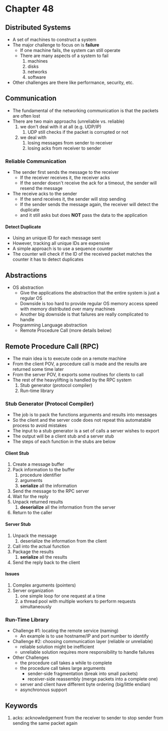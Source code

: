 # Chapter 48

## Distributed Systems

- A set of machines to construct a system
- The major challenge to focus on is **failure**
  - If one machine fails, the system can still operate
  - There are many aspects of a system to fail
    1.  machines
    2.  disks
    3.  networks
    4.  software
- Other challenges are there like performance, security, etc.

## Communication

- The fundamental of the networking communication is that the packets are often lost
- There are two main approachs (unreliable vs. reliable)
  1.  we don't deal with it at all (e.g. UDP/IP)
      1.  UDP still checks if the packet is corrupted or not
  2.  we deal with
      1. losing messages from sender to receiver
      2. losing acks from receiver to sender

### Reliable Communication

- The sender first sends the message to the receiver
  - If the receiver receives it, the receiver acks
  - If the sender doesn't receive the ack for a timeout, the sender will resend the message
- The receive acks to the sender
  - If the send receives it, the sender will stop sending
  - If the sender sends the message again, the receiver will detect the duplicate
  - and it still asks but does **NOT** pass the data to the application

#### Detect Duplicate

- Using an unique ID for each message sent
- However, tracking all unique IDs are expensive
- A simple approach is to use a sequence counter
- The counter will check if the ID of the received packet matches the counter it has to detect duplicates

## Abstractions

- OS abstraction
  - Give the applications the abstraction that the entire system is just a regular OS
  - Downside is too hard to provide regular OS memory access speed with memory distributed over many machines
  - Another big downside is that failures are really complicated to handle
- Programming Language abstraction
  - Remote Procedure Call (more details below)

## Remote Procedure Call (RPC)

- The main idea is to execute code on a remote machine
- From the client POV, a procedure call is made and the results are returned some time later
- From the server POV, it exports some routines for clients to call
- The rest of the heavylifting is handled by the RPC system
  1.  Stub generator (protocol compiler)
  2.  Run-time library

### Stub Generator (Protocol Compiler)

- The job is to pack the functions arguments and results into messages
- So the client and the server code does not repeat this automatable process to avoid mistakes
- The input to a stub generator is a set of calls a server wishes to export
- The output will be a client stub and a server stub
- The steps of each function in the stubs are below

#### Client Stub

1. Create a message buffer
2. Pack information to the buffer
   1. procedure identifier
   2. arguments
   3. **serialize** all the information
3. Send the message to the RPC server
4. Wait for the reply
5. Unpack returned results
   1. **deserialize** all the information from the server
6. Return to the caller

#### Server Stub

1. Unpack the message
   1. deserialize the information from the client
2. Call into the actual function
3. Package the results
   1. **serialize** all the results
4. Send the reply back to the client

#### Issues

1. Complex arguments (pointers)
2. Server organization
   1. one simple loop for one request at a time
   2. a thread pool with multiple workers to perform requests simultaneously

### Run-Time Library

- Challenge #1: locating the remote service (naming)
  - An example is to use hostname/IP and port number to identify
- Challenge #2: choosing communication layer (reliable or unreliable)
  - reliable solution might be inefficient
  - unreliable solution requires more responsibility to handle failures
- Other Challenges
  - the procedure call takes a while to complete
  - the procedure call takes large arguments
    - sender-side fragmentation (break into small packets)
    - receiver-side reassembly (merge packets into a complete one)
  - server and client have different byte ordering (big/little endian)
  - asynchronous support

## Keywords

1. acks: acknowledgement from the receiver to sender to stop sender from sending the same packet again
